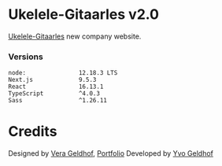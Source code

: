 # Ukelele-Gitaarles v2.0

[Ukelele-Gitaarles](https://ukelele-gitaarles.nl) new company website.

### Versions
```
node: 				12.18.3 LTS
Next.js             9.5.3
React				16.13.1
TypeScript 			^4.0.3
Sass                ^1.26.11
```

# Credits

Designed by [Vera Geldhof](https://github.com/VGeldhof), [Portfolio](https://verageldhof.nl)
Developed by [Yvo Geldhof](https://github.com/VGeldhof)